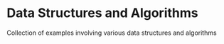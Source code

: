 # Data Structures and Algorithms 
Collection of examples involving various data structures and algorithms


 
